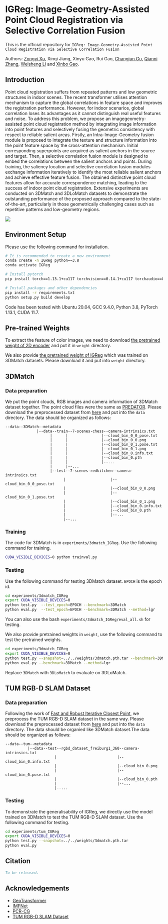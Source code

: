# IGReg: Image-Geometry-Assisted Point Cloud Registration via Selective Correlation Fusion

This is the official repository for  `IGReg: Image-Geometry-Assisted Point Cloud Registration via Selective Correlation Fusion`

Authors: [Zongyi Xu](https://scholar.google.com.hk/citations?user=PUseiVAAAAAJ), Xinqi Jiang, Xinyu Gao, Rui Gao, [Changjun Gu](https://scholar.google.com.hk/citations?user=TepTtrQAAAAJ), [Qianni Zhang](https://scholar.google.com.hk/citations?user=XR6C9BoAAAAJ), [Weisheng Li](https://scholar.google.com.hk/citations?user=M17E3HEAAAAJ) and [Xinbo Gao](https://scholar.google.com.hk/citations?user=VZVTOOIAAAAJ).

## Introduction

 Point cloud registration suffers from repeated patterns and low geometric structures in indoor scenes. The recent transformer utilises attention mechanism to capture the global correlations in feature space and improves the registration performance. However, for indoor scenarios, global correlation loses its advantages as it cannot distinguish real useful features and noise. To address this problem, we propose an imagegeometry-assisted point cloud registration method by integrating image information into point features and selectively fusing the geometric consistency with respect to reliable salient areas. Firstly, an Intra-Image-Geometry fusion module is proposed to integrate the texture and structure information into the point feature space by the cross-attention mechanism. Initial corresponding superpoints are acquired as salient anchors in the source and target. Then, a selective correlation fusion module is designed to embed the correlations between the salient anchors and points. During training, the saliency location and selective correlation fusion modules exchange information iteratively to identify the most reliable salient anchors and achieve effective feature fusion. The obtained distinctive point cloud features allow for accurate correspondence matching, leading to the success of indoor point cloud registration. Extensive experiments are conducted on 3DMatch and 3DLoMatch datasets to demonstrate the outstanding performance of the proposed approach compared to the state-of-the-art, particularly in those geometrically challenging cases such as repetitive patterns and low-geometry regions.

![](assets/pipeline.png)

## Environment Setup
Please use the following command for installation.

```bash
# It is recommended to create a new environment
conda create -n IGReg python==3.8
conda activate IGReg

# Install pytorch
pip install torch==1.13.1+cu117 torchvision==0.14.1+cu117 torchaudio==0.13.1 --extra-index-url https://download.pytorch.org/whl/cu117

# Install packages and other dependencies
pip install -r requirements.txt
python setup.py build develop
```

Code has been tested with Ubuntu 20.04, GCC 9.4.0, Python 3.8, PyTorch 1.13.1, CUDA 11.7.


## Pre-trained Weights

To extract the feature of color images, we need to download [the pretrained weight of 2D encoder](https://drive.google.com/file/d/1-HVsB60B9JkXmDAgufYEIY_12liPUWzm/view?usp=sharing) and put it in `weight` directory.

We also provide [the pretrained weight of IGReg](https://drive.google.com/file/d/1-DWb2v0mpDR9Skp6wjt_prjfrQHkzVac/view?usp=sharing) which was trained on 3DMatch datasets. Please download it and put into `weight` directory.

## 3DMatch

### Data preparation

We put the point clouds, RGB images and camera information of 3DMatch dataset together. The point cloud files were the same as [PREDATOR](https://github.com/prs-eth/OverlapPredator). Please download the preprocessed dataset from [here](https://drive.google.com/file/d/1-2kIOYYWeLHIn_mpRN0qP5iNT2uxofWF/view?usp=sharing) and put into the `data` directory. The data should be organized as follows:

```text
--data--3DMatch--metadata
              |--data--train--7-scenes-chess--camera-intrinsics.txt
                    |      |               |--cloud_bin_0_0_pose.txt
                    |      |               |--cloud_bin_0_0.png
                    |      |               |--cloud_bin_0_1.pose.txt
                    |      |               |--cloud_bin_0_1.png
                    |      |               |--cloud_bin_0.info.txt
                    |      |               |--cloud_bin_0.pth
                    |      |               |--...
                    |      |--...
                    |--test--7-scenes-redkitchen--camera-intrinsics.txt
                          |                    |--cloud_bin_0_0_pose.txt
                          |                    |--cloud_bin_0_0.png
                          |                    |--cloud_bin_0_1.pose.txt
                          |                    |--cloud_bin_0_1.png
                          |                    |--cloud_bin_0.info.txt
                          |                    |--cloud_bin_0.pth
                          |                    |--...
                          |--...
```

### Training

The code for 3DMatch is in `experiments/3dmatch_IGReg`. Use the following command for training.

```bash
CUDA_VISIBLE_DEVICES=0 python trainval.py
```

### Testing

Use the following command for testing 3DMatch dataset. `EPOCH` is the epoch id.
```bash
cd experiments/3dmatch_IGReg
export CUDA_VISIBLE_DEVICES=0
python test.py  --test_epoch=EPOCH --benchmark=3DMatch
python eval.py  --test_epoch=EPOCH --benchmark=3DMatch --method=lgr
```
You can also use the bash `experiments/3dmatch_IGReg/eval_all.sh` for testing.


We also provide pretrained weights in `weight`, use the following command to test the pretrained weights.


```bash
cd experiments/3dmatch_IGReg
export CUDA_VISIBLE_DEVICES=0
python test.py --snapshot=../../weights/3dmatch.pth.tar --benchmark=3DMatch
python eval.py --benchmark=3DMatch --method=lgr
```

Replace `3DMatch` with `3DLoMatch` to evaluate on 3DLoMatch.

## TUM RGB-D SLAM Dataset

### Data preparation
Following the work of [Fast and Robust Iterative Closest Point](https://ieeexplore.ieee.org/abstract/document/9336308), we preprocess the TUM RGB-D SLAM dataset in the same way. Please download the preprocessed dataset from [here](https://drive.google.com/file/d/1-3DFJRKe3X2KDGuBcjp_8GT6ALzCqb9l/view?usp=sharing) and put into the `data` directory. The data should be organied like 3DMatch dataset.The data should be organized as follows:

```text
--data--tum--metadata
          |--data--test--rgbd_dataset_freiburg1_360--camera-intrinsics.txt
                      |                           |--cloud_bin_0.info.txt
                      |                           |--cloud_bin_0.png
                      |                           |--cloud_bin_0.pose.txt
                      |                           |--cloud_bin_0.pth
                      |                           |--...
                      |--...
```

### Testing
To demonstrate the generalisability of IGReg, we directly use the model trained on 3DMatch to test the TUM RGB-D SLAM dataset. Use the following command for testing.
```bash
cd experiments/tum_IGReg
export CUDA_VISIBLE_DEVICES=0
python test.py --snapshot=../../weights/3dmatch.pth.tar
python eval.py
```


## Citation

```bibtex
To be released.
```

## Acknowledgements

- [GeoTransformer](https://github.com/qinzheng93/GeoTransformer)
- [IMFNet](https://github.com/XiaoshuiHuang/IMFNet)
- [PCR-CG](https://github.com/Gardlin/PCR-CG)
- [TUM RGB-D SLAM Dataset](https://cvg.cit.tum.de/data/datasets/rgbd-dataset)
